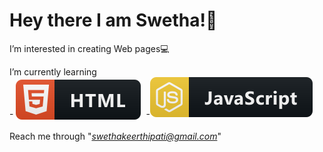   # Hey there I am Swetha!👋
  <p>
  I’m interested in creating Web pages💻
  </p>
  I’m currently learning
  <br>
  -<img src ="https://raw.githubusercontent.com/8bithemant/8bithemant/master/svg/dev/languages/html.svg" alt="html" style="vertical-align:top; margin:4px">
  -<img src ="https://raw.githubusercontent.com/8bithemant/8bithemant/master/svg/dev/languages/js.svg">
  
Reach me through "*swethakeerthipati@gmail.com*"

<!---
SwethaKeerthipati/SwethaKeerthipati is a ✨ special ✨ repository because its `README.md` (this file) appears on your GitHub profile.
You can click the Preview link to take a look at your changes.
--->
